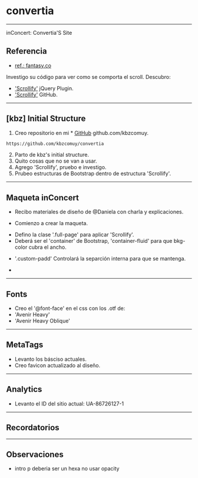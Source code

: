 # convertia
---
inConcert: Convertia'S Site

## Referencia
* [ref.: fantasy.co](https://fantasy.co)

Investigo su código para ver como se comporta el scroll.
Descubro:
* ['Scrollify'](https://projects.lukehaas.me/scrollify/) jQuery Plugin.
* ['Scrollify'](https://github.com/lukehaas/Scrollify) GitHub.

---

## [kbz] Initial Structure

1. Creo repositorio en mi * [GitHub](https://github.com/kbzcomuy/convertia) github.com/kbzcomuy.

```bash
https://github.com/kbzcomuy/convertia
```

2. Parto de kbz's initial structure.
3. Quito cosas que no se van a usar.
4. Agrego 'Scrollify', pruebo e investigo.
4. Prubeo estructuras de Bootstrap dentro de estructura 'Scrollify'.

---

## Maqueta inConcert

- Recibo materiales de diseño de @Daniela con charla y explicaciones.
- Comienzo a crear la maqueta.

- <section></section> Defino la clase '.full-page' para aplicar 'Scrollify'.
- <section></section> Deberá ser el 'container' de Bootstrap, 'container-fluid' para que bkg-color cubra el ancho.
- '.custom-padd' Controlará la separción interna para que se mantenga.
-


---

## Fonts

- Creo el '@font-face' en el css con los .otf de:
- 'Avenir Heavy'
- 'Avenir Heavy Oblique'

---

## MetaTags

- Levanto los <meta> básciso actuales.
- Creo favicon actualizado al diseño.

---

## Analytics

- Levanto el ID del sitio actual: UA-86726127-1

---

## Recordatorios

---

## Observaciones

- intro p deberia ser un hexa no usar opacity

